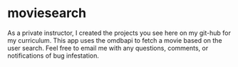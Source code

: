 # moviesearch
As a private instructor, I created the projects you see here on my git-hub for my curriculum. This app uses the omdbapi to fetch a movie based on the user search. 
Feel free to email me with any questions, comments, or notifications of bug infestation. 
